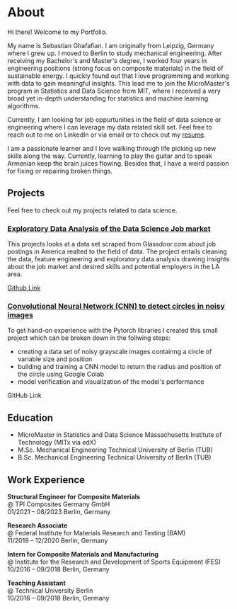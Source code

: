 # About
Hi there! Welcome to my Portfolio.

My name is Sebastian Ghafafian. I am originally from Leipzig, Germany where I grew up. I moved to Berlin to study mechanical engineering. After receiving my Bachelor's and Master's degree, I worked four years in engineering positions (strong focus on composite materials) in the field of sustainable energy. I quickly found out that I love programming and working with data to gain meaningful insights. This lead me to join the MicroMaster's program in Statistics and Data Science from MIT, where I received a very broad yet in-depth understanding for statistics and machine learning algorithms.

Currently, I am looking for job oppurtunities in the field of data science or engineering where I can leverage my data related skill set. Feel free to reach out to me on LinkedIn or via email or to check out my [resume](https://github.com/SebastianGhafafian/Portfolio/blob/main/docs/assets/resume/CV_SebastianGhafafian.pdf). 

I am a passionate learner and I love walking through life picking up new skills along the way. Currently, learning to play the guitar and to speak Armenian keep the brain juices flowing. Besides that, I have a weird passion for fixing or repairing broken things.

## Projects

Feel free to check out my projects related to data science. 

### [Exploratory Data Analysis of the Data Science Job market](https://sebastianghafafian.github.io/Portfolio/EDA.html)

This projects looks at a data set scraped from Glassdoor.com about job postings in America realted to the field of data. The project entails cleaning the data, feature engineering and exploratory data analysis drawing insights about the job market and desired skills and potential employers in the LA area.

[Github Link](https://github.com/SebastianGhafafian/EDA_Data_Science_Job_Market)


### [Convolutional Neural Network (CNN) to detect circles in noisy images](https://sebastianghafafian.github.io/Portfolio/Circle_CNN.html)

To get hand-on experience with the Pytorch libraries I created this small project which can be broken down in the follwing steps:
* creating a data set of noisy grayscale images containng a circle of variable size and position
* building and training a CNN model to return the radius and position of the circle using Google Colab
* model verification and visualization of the model's performance

GitHub Link
  
## Education

* MicroMaster in Statistics and Data Science Massachusetts Institute of Technology (MITx via edX)
* M.Sc. Mechanical Engineering Technical University of Berlin (TUB)
* B.Sc. Mechanical Engineering Technical University of Berlin (TUB)

## Work Experience

**Structural Engineer for Composite Materials** \
@ TPI Composites Germany GmbH \
01/2021 – 08/2023 Berlin, Germany

**Research Associate** \
@ Federal Institute for Materials Research and Testing (BAM) \
11/2019 – 12/2020 Berlin, Germany

**Intern for Composite Materials and Manufacturing** \
@ Institute for the Research and Development of Sports Equipment (FES) \
10/2016 – 09/2018 Berlin, Germany

**Teaching Assistant** \
@ Technical University Berlin \
10/2016 – 09/2018 Berlin, Germany


